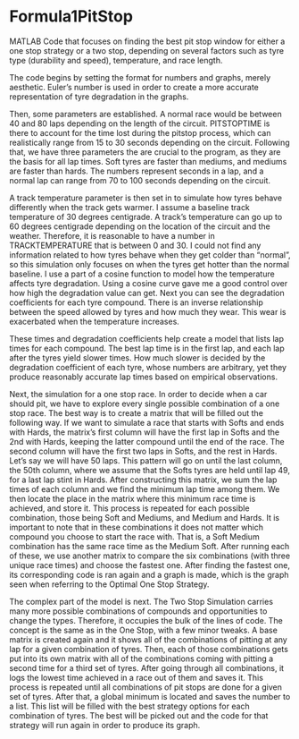 # Formula1PitStop
MATLAB Code that focuses on finding the best pit stop window for either a one stop strategy or a two stop, depending on several factors such as tyre type (durability and speed), temperature, and race length.

The code begins by setting the format for numbers and graphs, merely aesthetic. Euler’s number is used in order to create a more accurate representation of tyre degradation in the graphs. 

Then, some parameters are established. A normal race would be between 40 and 80 laps depending on the length of the circuit. PITSTOPTIME is there to account for the time lost during the pitstop process, which can realistically range from 15 to 30 seconds depending on the circuit. Following that, we have three parameters the are crucial to the program, as they are the basis for all lap times. Soft tyres are faster than mediums, and mediums are faster than hards. The numbers represent seconds in a lap, and a normal lap can range from 70 to 100 seconds depending on the circuit. 

A track temperature parameter is then set in to simulate how tyres behave differently when the track gets warmer. I assume a baseline track temperature of 30 degrees centigrade. A track’s temperature can go up to 60 degrees centigrade depending on the location of the circuit and the weather. Therefore, it is reasonable to have a number in TRACKTEMPERATURE that is between 0 and 30. I could not find any information related to how tyres behave when they get colder than “normal”, so this simulation only focuses on when the tyres get hotter than the normal baseline. I use a part of a cosine function to model how the temperature affects tyre degradation. Using a cosine curve gave me a good control over how high the degradation value can get. Next you can see the degradation coefficients for each tyre compound. There is an inverse relationship between the speed allowed by tyres and how much they wear. This wear is exacerbated when the temperature increases. 

These times and degradation coefficients help create a model that lists lap times for each compound. The best lap time is in the first lap, and each lap after the tyres yield slower times. How much slower is decided by the degradation coefficient of each tyre, whose numbers are arbitrary, yet they produce reasonably accurate lap times based on empirical observations.

Next, the simulation for a one stop race.
In order to decide when a car should pit, we have to explore every single possible combination of a one stop race. The best way is to create a matrix that will be filled out the following way. If we want to simulate a race that starts with Softs and ends with Hards, the matrix’s first column will have the first lap in Softs and the 2nd with Hards, keeping the latter compound until the end of the race. The second column will have the first two laps in Softs, and the rest in Hards. Let’s say we will have 50 laps. This pattern will go on until the last column, the 50th column, where we assume that the Softs tyres are held until lap 49, for a last lap stint in Hards. After constructing this matrix, we sum the lap times of each column and we find the minimum lap time among them. We then locate the place in the matrix where this minimum race time is achieved, and store it. This process is repeated for each possible combination, those being Soft and Mediums, and Medium and Hards. It is important to note that in these combinations it does not matter which compound you choose to start the race with. That is, a Soft Medium combination has the same race time as the Medium Soft. After running each of these, we use another matrix to compare the six combinations (with three unique race times) and choose the fastest one. After finding the fastest one, its corresponding code is ran again and a graph is made, which is the graph seen when referring to the Optimal One Stop Strategy.

The complex part of the model is next. The Two Stop Simulation carries many more possible combinations of compounds and opportunities to change the types. Therefore, it occupies the bulk of the lines of code. The concept is the same as in the One Stop, with a few minor tweaks. A base matrix is created again and it shows all of the combinations of pitting at any lap for a given combination of tyres. Then, each of those combinations gets put into its own matrix with all of the combinations coming with pitting a second time for a third set of tyres. After going through all combinations, it logs the lowest time achieved in a race out of them and saves it. This process is repeated until all combinations of pit stops are done for a given set of tyres. After that, a global minimum is located and saves the number to a list. This list will be filled with the best strategy options for each combination of tyres. The best will be picked out and the code for that strategy will run again in order to produce its graph.
